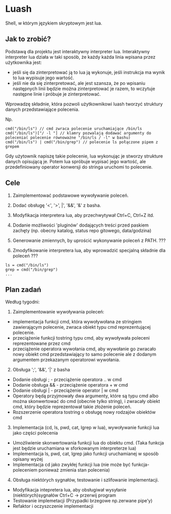 
# Luash

Shell, w którym językiem skryptowym jest lua.

## Jak to zrobić?

Podstawą dla projektu jest interaktywny interpreter lua. Interaktywny interpreter lua działa w taki sposób, że każdy każda linia wpisana przez użytkownika jest:

- jeśli się da zinterpretować ją to lua ją wykonuje, jeśli instrukcja ma wynik to lua wypisuje jego wartość.
- jeśli nie da się zinterpretować, ale jest szansza, że po wpisaniu następnych linii będzie można zinterpretować je razem, to wczytuje następne linie i próbuje je zinterpretować.

Wprowadzę składnie, która pozwoli użytkownikowi luash tworzyć struktury danych przedstawiające polecenia.

Np.
~~~
cmd("/bin/ls") // cmd zwraca polecenie uruchamiające /bin/ls
cmd("/bin/ls")["/ -l "] // klamry pozwalają dodawać argumenty do polecenia( polecenie równoważne "/bin/ls / -l" w bashu)
cmd("/bin/ls") | cmd("/bin/grep") // polecenie ls połączone pipem z grepem
~~~

Gdy użytownik napiszę takie polecenie, lua wykonując je stworzy strukture danych opisującą je. Potem lua spróbuje wypisać jego wartość, ale przedefiniowany operator konwersji do stringa uruchomi to polecenie.

## Cele

1) Zaimplementować podstawowe wywoływanie poleceń.

2) Dodać obsługę '<', '>', |', '&&', '&' z basha.

3) Modyfikacja interpretera lua, aby przechwytywał Ctrl+C, Ctrl+Z itd.

4) Dodanie możliwości 'pluginów' dodających treści przed paskiem zachęty (np. obecny katalog, status repo gitowego, data/godzina)

5) Generowanie zmiennych, by uprościć wykonywanie poleceń z PATH. ???

6) Zmodyfikowanie interpretera lua, aby wprowadzić specjalną składnie dla poleceń ???

~~~
ls = cmd("/bin/ls")
grep = cmd("/bin/grep")
...
~~~

## Plan zadań

Według tygodni:
1. Zaimplementowanie wywoływania poleceń:
- implementacja funkcji cmd, która wywoływołana ze stringiem zawierającym polecenie, zwraca obiekt typu cmd reprezentującej polecenie.
- przeciążenie funkcji tostring typu cmd, aby wywoływała poleceni reprezentowane przez cmd
- przeciążenie operatora wywołania cmd, aby wywołanie go zwracało nowy obiekt cmd przedstawiający to samo polecenie ale z dodanym argumentem przekazanym operatorowi wywołania.

2. Obsługa ';', '&&', '|' z basha
- Dodanie obsługi ; - przeciążenie operatora .. w cmd
- Dodanie obsługa && - przeciążenie operatora + w cmd
- Dodanie obsługi | - przeciążenie operator | w cmd
- Operatory będą przyjmowały dwa argumenty, które są typu cmd albo można skonwertować do cmd (obecnie tylko string), i zwracały obiekt cmd, który będzie reprezentował takie złożenie poleceń.
- Rozszerzenie operatora tostring o obsługę nowy rodzajów obiektów cmd

3. Implementacja (cd, ls, pwd, cat, lgrep w lua), wywoływanie funkcji lua jako części polecenia
- Umożliwienie skonwertowania funkcji lua do obiektu cmd. (Taka funkcja jest będzie uruchamiana w sforkowanym interpreterze lua)
- Implementacja ls, pwd, cat, lgrep jako funkcji uruchamianej w sposób opisany wyżej
- Implementacja cd jako zwykłej funkcji lua (nie może być funkcja-poleceniem ponieważ zmienia stan polecenia)

4. Obsługa niektórych sygnałów, testowanie i szlifowanie implementacji.
- Modyfikacja intepretera lua, aby obsługiwał wysyłanie (niektórych)sygnałów Ctrl+C -> przerwij program
- Testowanie implemetacji (Przypadki brzegowe np.zerwane pipe'y)
- Refaktor i oczyszczenie implementacji

